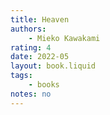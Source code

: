 ```yaml
---
title: Heaven
authors:
    - Mieko Kawakami
rating: 4
date: 2022-05
layout: book.liquid
tags: 
    - books
notes: no
---
```

